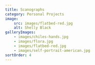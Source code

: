 ```yaml
---
title: Scanographs
category: Personal Projects
image:
    src: images/flatbed-red.jpg
    alt: Shelly Black
galleryImages:
    - images/chiles-hands.jpg
    - images/flora.jpg
    - images/flatbed-red.jpg
    - images/self-portrait-american.jpg
sortOrder: 4
---
```

